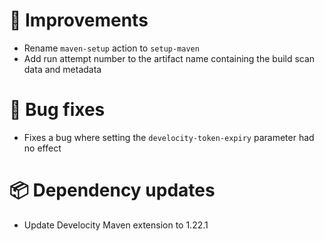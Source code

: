 # 🚀 Improvements
- Rename `maven-setup` action to `setup-maven`
- Add run attempt number to the artifact name containing the build scan data and metadata

# 🐛 Bug fixes
- Fixes a bug where setting the `develocity-token-expiry` parameter had no effect

# 📦 Dependency updates
- Update Develocity Maven extension to 1.22.1
